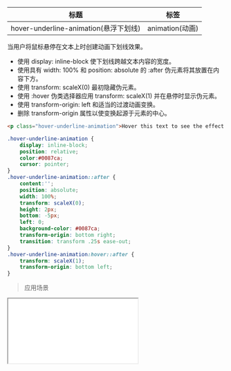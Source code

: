 | 标题                             | 标签           |
| -------------------------------- | -------------- |
| hover-underline-animation(悬浮下划线) | animation(动画) |

当用户将鼠标悬停在文本上时创建动画下划线效果。

* 使用 display: inline-block 使下划线跨越文本内容的宽度。
* 使用具有 width: 100% 和 position: absolute 的 :after 伪元素将其放置在内容下方。
* 使用 transform: scaleX(0) 最初隐藏伪元素。
* 使用 :hover 伪类选择器应用 transform: scaleX(1) 并在悬停时显示伪元素。
* 使用 transform-origin: left 和适当的过渡动画变换。
* 删除 transform-origin 属性以使变换起源于元素的中心。

```html
<p class="hover-underline-animation">Hover this text to see the effect!</p>
```

```css
.hover-underline-animation {
    display: inline-block;
    position: relative;
    color:#0087ca;
    cursor: pointer;
}
.hover-underline-animation::after {
    content:'';
    position: absolute;
    width: 100%;
    transform: scaleX(0);
    height: 2px;
    bottom: -5px;
    left: 0;
    background-color: #0087ca;
    transform-origin: bottom right;
    transition: transform .25s ease-out;
}
.hover-underline-animation:hover::after {
    transform: scaleX(1);
    transform-origin: bottom left;
}
```

> 应用场景

<iframe src="codes/css/html/hover-underline-animation.html"></iframe>




